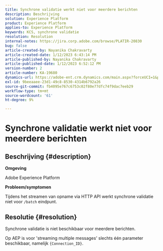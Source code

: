 ```yaml
---
title: Synchrone validatie werkt niet voor meerdere berichten
description: Beschrijving
solution: Experience Platform
product: Experience Platform
applies-to: Experience Platform
keywords: KCS, synchrone validatie
resolution: Resolution
internal-notes: https://jira.corp.adobe.com/browse/PLATIR-20830
bug: false
article-created-by: Nayanika Chakravarty
article-created-date: 1/12/2023 6:43:14 PM
article-published-by: Nayanika Chakravarty
article-published-date: 1/12/2023 6:52:12 PM
version-number: 2
article-number: KA-19680
dynamics-url: https://adobe-ent.crm.dynamics.com/main.aspx?forceUCI=1&pagetype=entityrecord&etn=knowledgearticle&id=f7d460f5-a892-ed11-aad1-6045bd006c82
exl-id: 9beeaaee-23d1-49c8-8530-4314b6792a26
source-git-commit: fb4095e767c6753c02f80e77dfc74f9dac7eeb29
workflow-type: tm+mt
source-wordcount: '61'
ht-degree: 9%

---
```


# Synchrone validatie werkt niet voor meerdere berichten

## Beschrijving {#description}


<b>Omgeving</b>

Adobe Experience Platform

<b>Probleem/symptomen</b>

Tijdens het streamen van opname via HTTP API werkt synchrone validatie niet voor `/batch` eindpunt.


## Resolutie {#resolution}


Synchrone validatie is niet beschikbaar voor meerdere berichten.

Op AEP is voor &#39;streaming multiple messages&#39; slechts één parameter beschikbaar, namelijk `{Connection_ID}`.
